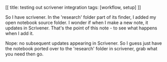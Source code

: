 [[
title: testing out scrivener integration
tags: [workflow, setup]
]]

So I have scrivener. In the 'research' folder part of its finder, I added my open notebook source folder. I wonder if when I make a new note, it updates in Scrivener. That's the point of this note - to see what happens when I add it.

Nope: no subsequent updates appearing in Scrivener. So I guess just have the notebook ported over to the 'research' folder in scrivener, grab what you need then go.